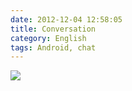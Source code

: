 ```yaml
---
date: 2012-12-04 12:58:05
title: Conversation
category: English
tags: Android, chat
---
```


![](/uploads/2012/conversation.png)

